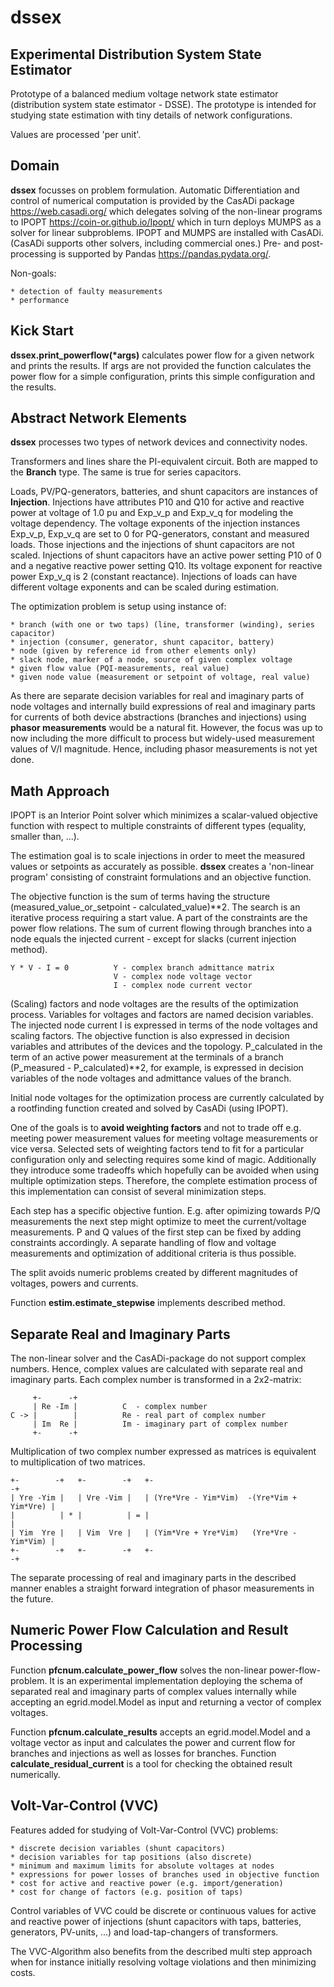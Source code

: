 # dssex

## Experimental Distribution System State Estimator

Prototype of a balanced medium voltage network state estimator
(distribution system state estimator - DSSE). The prototype is intended
for studying state estimation with tiny details of network configurations.

Values are processed 'per unit'.

## Domain

**dssex** focusses on problem formulation. Automatic Differentiation and
control of numerical computation is provided by the CasADi package
https://web.casadi.org/ which delegates solving of the non-linear programs to
IPOPT https://coin-or.github.io/Ipopt/ which in turn deploys MUMPS as a solver
for linear subproblems. IPOPT and MUMPS are installed with CasADi.
(CasADi supports other solvers, including commercial ones.)
Pre- and post-processing is supported by Pandas https://pandas.pydata.org/.

Non-goals:

    * detection of faulty measurements
    * performance

## Kick Start

__dssex.print_powerflow(*args)__ calculates power flow for a given network
and prints the results. If args are not provided the function calculates
the power flow for a simple configuration, prints this simple configuration
and the results.

## Abstract Network Elements

**dssex** processes two types of network devices and connectivity nodes.

Transformers and lines share the PI-equivalent circuit. Both are mapped to the
**Branch** type. The same is true for series capacitors.

Loads, PV/PQ-generators, batteries, and shunt capacitors are instances of
**Injection**. Injections have attributes P10 and Q10 for active and reactive
power at voltage of 1.0&nbsp;pu and Exp_v_p and Exp_v_q for modeling the
voltage dependency. The voltage exponents of the injection instances Exp_v_p,
Exp_v_q are set to 0 for PQ-generators, constant and measured loads. Those
injections and the injections of shunt capacitors are not scaled. Injections
of shunt capacitors have an active power setting P10 of 0 and a negative
reactive power setting Q10. Its voltage exponent for reactive power Exp_v_q
is 2 (constant reactance). Injections of loads can have different voltage
exponents and can be scaled during estimation.

The optimization problem is setup using instance of:

    * branch (with one or two taps) (line, transformer (winding), series capacitor)
    * injection (consumer, generator, shunt capacitor, battery)
    * node (given by reference id from other elements only)
    * slack node, marker of a node, source of given complex voltage
    * given flow value (PQI-measurements, real value)
    * given node value (measurement or setpoint of voltage, real value)

As there are separate decision variables for real and imaginary parts of
node voltages and internally build expressions of real and imaginary parts
for currents of both device abstractions (branches and injections) using
**phasor measurements** would be a natural fit. However, the focus was up to
now including the more difficult to process but widely-used measurement
values of V/I magnitude. Hence, including phasor measurements is not yet done.

## Math Approach

IPOPT is an Interior Point solver which minimizes a scalar-valued objective
function with respect to multiple constraints of different types
(equality, smaller than, ...).

The estimation goal is to scale injections in order to meet the measured
values or setpoints as accurately as possible. **dssex** creates a
'non-linear program' consisting of constraint formulations and an
objective function.

The objective function is the sum of terms having the structure
(measured_value_or_setpoint - calculated_value)\*\*2. The search is
an iterative process requiring a start value. A part of the constraints
are the power flow relations. The sum of current flowing through branches
into a node equals the injected current&nbsp;- except for slacks
(current injection method).

    Y * V - I = 0          Y - complex branch admittance matrix
                           V - complex node voltage vector
                           I - complex node current vector

(Scaling) factors and node voltages are the results of the optimization
process. Variables for voltages and factors are named decision variables.
The injected node current I is expressed in terms of the node voltages and
scaling factors. The objective function is also expressed in decision variables
and attributes of the devices and the topology. P_calculated in the term of an
active power measurement at the terminals of a branch
(P_measured&nbsp;-&nbsp;P_calculated)\*\*2, for example, is expressed in
decision variables of the node voltages and admittance values of the branch.

Initial node voltages for the optimization process are currently calculated
by a rootfinding function created and solved by CasADi (using IPOPT).

One of the goals is to **avoid weighting factors** and not to trade off e.g.
meeting power measurement values for meeting voltage measurements or
vice versa. Selected sets of weighting factors tend to fit for a particular
configuration only and selecting requires some kind of magic. Additionally
they introduce some tradeoffs which hopefully can be avoided when using
multiple optimization steps. Therefore, the complete estimation process of
this implementation can consist of several minimization steps.

Each step has a specific objective funtion. E.g. after opimizing towards
P/Q measurements the next step might optimize to meet the current/voltage
measurements. P and Q values of the first step can be
fixed by adding constraints accordingly. A separate handling of flow and
voltage measurements and optimization of additional criteria is thus possible.

The split avoids numeric problems created by different magnitudes of
voltages, powers and currents.

Function **estim.estimate_stepwise** implements described method.

## Separate Real and Imaginary Parts

The non-linear solver and the CasADi-package do not support complex numbers.
Hence, complex values are calculated with separate real and imaginary parts.
Each complex number is transformed in a 2x2-matrix:

         +-      -+
         | Re -Im |          C  - complex number
    C -> |        |          Re - real part of complex number
         | Im  Re |          Im - imaginary part of complex number
         +-      -+

Multiplication of two complex number expressed as matrices is equivalent to
multiplication of two matrices.

    +-        -+   +-        -+   +-                                         -+
    | Yre -Yim |   | Vre -Vim |   | (Yre*Vre - Yim*Vim)  -(Yre*Vim + Yim*Vre) |
    |          | * |          | = |                                           |
    | Yim  Yre |   | Vim  Vre |   | (Yim*Vre + Yre*Vim)   (Yre*Vre - Yim*Vim) |
    +-        -+   +-        -+   +-                                         -+

The separate processing of real and imaginary parts in the described manner
enables a straight forward integration of phasor measurements in the future.

## Numeric Power Flow Calculation and Result Processing

Function **pfcnum.calculate_power_flow** solves the non-linear
power-flow-problem. It is an experimental implementation deploying the
schema of separated real and imaginary parts of complex values internally while
accepting an egrid.model.Model as input and returning a vector of
complex voltages.

Function **pfcnum.calculate_results** accepts an egrid.model.Model and
a voltage vector as input and calculates the power and current flow for
branches and injections as well as losses for branches. Function
**calculate_residual_current** is a tool for checking the obtained result
numerically.

## Volt-Var-Control (VVC)

Features added for studying of Volt-Var-Control (VVC) problems:

    * discrete decision variables (shunt capacitors)
    * decision variables for tap positions (also discrete)
    * minimum and maximum limits for absolute voltages at nodes
    * expressions for power losses of branches used in objective function
    * cost for active and reactive power (e.g. import/generation)
    * cost for change of factors (e.g. position of taps)

Control variables of VVC could be discrete or continuous values for active and
reactive power of injections (shunt capacitors with taps, batteries,
generators, PV-units, ...) and load-tap-changers of transformers.

The VVC-Algorithm also benefits from the described multi step approach when
for instance initially resolving voltage violations and then minimizing costs.

